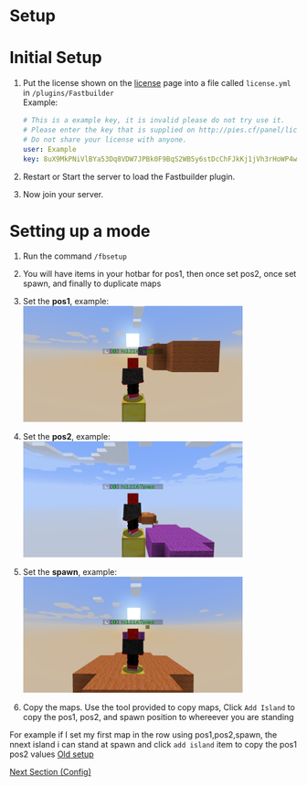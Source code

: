 # Setup

# **Initial Setup**
1. Put the license shown on the [license](http://pies.cf/panel/licenses/_/mc-fastbuilder) page into a file called `license.yml` in `/plugins/Fastbuilder`\
    Example:
    ```yaml
    # This is a example key, it is invalid please do not try use it.
    # Please enter the key that is supplied on http://pies.cf/panel/licenses/_/mc-fastbuilder
    # Do not share your license with anyone.
    user: Example
    key: 8uX9MkPNiVlBYa53Dq8VDW7JPBk0F9BqS2WB5y6stDcChFJkKj1jVh3rHoWP4wvx
    ```
2. Restart or Start the server to load the Fastbuilder plugin.

3. Now join your server.

# Setting up a mode

1. Run the command `/fbsetup`

2. You will have items in your hotbar for pos1, then once set pos2, once set spawn, and finally to duplicate maps

3. Set the **pos1**, example:
    <img src="/img/2023-01-29_11.10.26.png" alt="Screenshot" width=384 height=203>

4. Set the **pos2**, example:
    <img src="/img/2023-01-29_11.10.50.png" alt="Screenshot" width=384 height=203>

5. Set the **spawn**, example:
    <img src="/img/2023-01-29_11.09.39.png" alt="Screenshot" width=384 height=203>

6. Copy the maps.
Use the tool provided to copy maps, Click `Add Island` to copy the pos1, pos2, and spawn position to whereever you are standing

For example if I set my first map in the row using pos1,pos2,spawn, the nnext island i can stand at spawn and click `add island` item to copy the pos1 pos2 values
[Old setup](./old_setup)

[Next Section (Config)](./config)